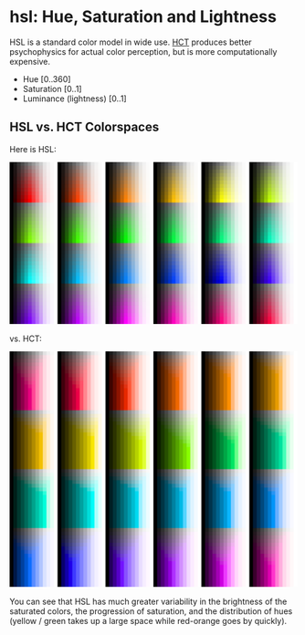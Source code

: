 # hsl: Hue, Saturation and Lightness

HSL is a standard color model in wide use.  [HCT](../hct) produces better psychophysics for actual color perception, but is more computationally expensive.

* Hue [0..360]
* Saturation [0..1]
* Luminance (lightness) [0..1]


## HSL vs. HCT Colorspaces

Here is HSL:

![hsl colorspace](../examples/hslspace/hslspace.png)

vs. HCT:

![hct colorspace](../examples/hctspace/hctspace.png)

You can see that HSL has much greater variability in the brightness of the saturated colors, the progression of saturation, and the distribution of hues (yellow / green takes up a large space while red-orange goes by quickly).


